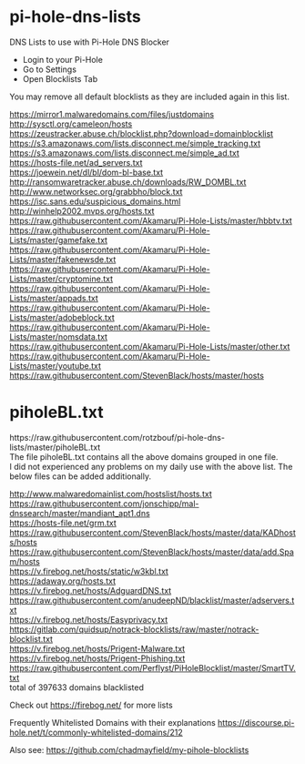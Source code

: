 # pi-hole-dns-lists
DNS Lists to use with Pi-Hole DNS Blocker

 - Login to your Pi-Hole
 - Go to Settings
 - Open Blocklists Tab
 
You may remove all default blocklists as they are included again in this list.

https://mirror1.malwaredomains.com/files/justdomains </br>
http://sysctl.org/cameleon/hosts </br>
https://zeustracker.abuse.ch/blocklist.php?download=domainblocklist 	 </br>
https://s3.amazonaws.com/lists.disconnect.me/simple_tracking.txt 	 </br>
https://s3.amazonaws.com/lists.disconnect.me/simple_ad.txt 	 </br>
https://hosts-file.net/ad_servers.txt 	 </br>
https://joewein.net/dl/bl/dom-bl-base.txt 	 </br>
http://ransomwaretracker.abuse.ch/downloads/RW_DOMBL.txt 	 </br>
http://www.networksec.org/grabbho/block.txt 	 </br>
https://isc.sans.edu/suspicious_domains.html 	 </br>
http://winhelp2002.mvps.org/hosts.txt 	 </br>
https://raw.githubusercontent.com/Akamaru/Pi-Hole-Lists/master/hbbtv.txt 	 </br>
https://raw.githubusercontent.com/Akamaru/Pi-Hole-Lists/master/gamefake.txt 	 </br>
https://raw.githubusercontent.com/Akamaru/Pi-Hole-Lists/master/fakenewsde.txt 	 </br>
https://raw.githubusercontent.com/Akamaru/Pi-Hole-Lists/master/cryptomine.txt 	 </br>
https://raw.githubusercontent.com/Akamaru/Pi-Hole-Lists/master/appads.txt 	 </br>
https://raw.githubusercontent.com/Akamaru/Pi-Hole-Lists/master/adobeblock.txt 	 </br>
https://raw.githubusercontent.com/Akamaru/Pi-Hole-Lists/master/nomsdata.txt 	 </br>
https://raw.githubusercontent.com/Akamaru/Pi-Hole-Lists/master/other.txt 	 </br>
https://raw.githubusercontent.com/Akamaru/Pi-Hole-Lists/master/youtube.txt 	 </br>
https://raw.githubusercontent.com/StevenBlack/hosts/master/hosts </br>

<h1>piholeBL.txt</h1>
https://raw.githubusercontent.com/rotzbouf/pi-hole-dns-lists/master/piholeBL.txt </br>
The file piholeBL.txt contains all the above domains grouped in one file. </br>
I did not experienced any problems on my daily use with the above list.
The below files can be added additionally. <p>

http://www.malwaredomainlist.com/hostslist/hosts.txt </br>
https://raw.githubusercontent.com/jonschipp/mal-dnssearch/master/mandiant_apt1.dns </br>
https://hosts-file.net/grm.txt </br>
https://raw.githubusercontent.com/StevenBlack/hosts/master/data/KADhosts/hosts </br>
https://raw.githubusercontent.com/StevenBlack/hosts/master/data/add.Spam/hosts </br>
https://v.firebog.net/hosts/static/w3kbl.txt </br>
https://adaway.org/hosts.txt </br>
https://v.firebog.net/hosts/AdguardDNS.txt </br>
https://raw.githubusercontent.com/anudeepND/blacklist/master/adservers.txt </br>
https://v.firebog.net/hosts/Easyprivacy.txt </br>
https://gitlab.com/quidsup/notrack-blocklists/raw/master/notrack-blocklist.txt </br>
https://v.firebog.net/hosts/Prigent-Malware.txt </br>
https://v.firebog.net/hosts/Prigent-Phishing.txt </br>
https://raw.githubusercontent.com/Perflyst/PiHoleBlocklist/master/SmartTV.txt </br>
total of 397633 domains blacklisted

Check out https://firebog.net/ for more lists

Frequently Whitelisted Domains with their explanations
https://discourse.pi-hole.net/t/commonly-whitelisted-domains/212

Also see: https://github.com/chadmayfield/my-pihole-blocklists
